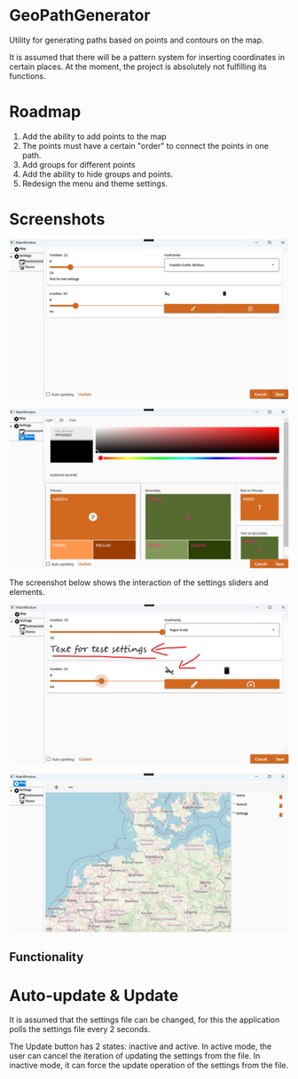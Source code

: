 # GeoPathGenerator

Utility for generating paths based on points and contours on the map.

It is assumed that there will be a pattern system for inserting coordinates in certain places.
At the moment, the project is absolutely not fulfilling its functions.

# Roadmap
1) Add the ability to add points to the map
2) The points must have a certain "order" to connect the points in one path.
3) Add groups for different points
4) Add the ability to hide groups and points.
5) Redesign the menu and theme settings.

# Screenshots 

![Screenshot](./docs/Settings_Env.png)

![Screenshot](./docs/Settings_Theme.png)

The screenshot below shows the interaction of the settings sliders and elements.

![Screenshot](./docs/Settings_Env_Changes.png)

![Screenshot](./docs/Map.png)

## Functionality
# Auto-update & Update

It is assumed that the settings file can be changed, for this the application polls the settings file every 2 seconds.

The Update button has 2 states: inactive and active. In active mode, the user can cancel the iteration of updating the settings from the file. In inactive mode, it can force the update operation of the settings from the file.

